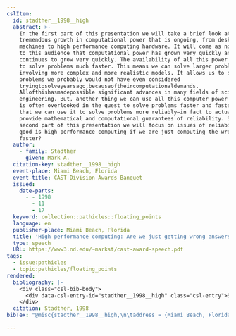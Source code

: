 ```yaml
---
cslItem:
  id: stadther__1998__high
  abstract: >-
    In the first part of this presentation we will take a brief look at the
    tremendous growth in computational power that is ongoing, from desktop
    machines to high performance computing hardware. It will come as no surprise
    to this audience that computational power has grown very quickly and
    continues to grow very quickly. The availability of all this power allows us
    to solve problems much faster. This means we can solve larger problems
    involving more complex and more realistic models. It allows us to solve
    problems we probably would not have even considered
    tryingtosolveyearsago,becauseoftheircomputationaldemands.
    Allofthishasmadepossible significant advances in many fields of science and
    engineering. But, another thing we can use all this computer power for, that
    is often overlooked in the quest to solve problems faster and faster, is
    that we can use it to solve problems more reliably—in fact to actually
    provide mathematical and computational guarantees of reliability. So in the
    second part of this presentation we will focus on issues of reliability—what
    good is high performance computing if we are just computing the wrong answer
    faster?
  author:
    - family: Stadther
      given: Mark A.
  citation-key: stadther__1998__high
  event-place: Miami Beach, Florida
  event-title: CAST Division Awards Banquet
  issued:
    date-parts:
      - - 1998
        - 11
        - 17
  keyword: collection::pathicles::floating_points
  language: en
  publisher-place: Miami Beach, Florida
  title: 'High performance computing: Are we just getting wrong answers faster?'
  type: speech
  URL: https://www3.nd.edu/~markst/cast-award-speech.pdf
tags:
  - issue:pathicles
  - topic:pathicles/floating_points
rendered:
  bibliography: |-
    <div class="csl-bib-body">
      <div data-csl-entry-id="stadther__1998__high" class="csl-entry">Stadther, M.A. 1998 “High performance computing: Are we just getting wrong answers faster?” <i>CAST Division Awards Banquet</i>, Miami Beach, Florida, 17 November. Available at: https://www3.nd.edu/~markst/cast-award-speech.pdf.</div>
    </div>
  citation: Stadther, 1998
bibTex: "@misc{stadther__1998__high,\n\taddress = {Miami Beach, Florida},\n\tauthor = {Stadther, Mark A.},\n\tyear = {1998},\n\tmonth = {nov 17},\n\ttitle = {High performance computing: Are we just getting wrong answers faster?},\n\thowpublished = {https://www3.nd.edu/\\textasciitilde{}markst/cast-award-speech.pdf},\n}\n\n"

---
```

